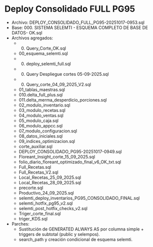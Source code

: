 ﻿# Deploy Consolidado FULL PG95
- Archivo: DEPLOY_CONSOLIDADO_FULL_PG95-20251017-0953.sql
- Base: 000.  SISTEMA SELEMTI - ESQUEMA COMPLETO DE BASE DE DATOS- OK.sql
- Archivos agregados:
  - 0. Query_Corte_OK.sql
  - 00_esquema_selemti.sql
  - 000. deploy_selemti_full.sql
  - 000. Query Despliegue cortes 05-09-2025.sql
  - 000. Query_corte_04_09_2025_V2.sql
  - 01_tablas_maestras.sql
  - 010.delta_full_plus.sql
  - 011.delta_merma_desperdicio_porciones.sql
  - 02_modulo_inventario.sql
  - 03_modulo_recetas.sql
  - 04_modulo_ventas.sql
  - 05_modulo_caja.sql
  - 06_modulo_appcc.sql
  - 07_modulo_configuracion.sql
  - 08_datos_iniciales.sql
  - 09_indices_optimizacion.sql
  - corte_auxiliar.sql
  - DEPLOY_CONSOLIDADO_PG95-20251017-0949.sql
  - Floreant_Insight_corte_15_09_2025.sql
  - folio_diario_floreant_optimizado_final_v6_OK_txt.sql
  - Full_Recetas.sql
  - Full_Recetas_V2.sql
  - Local_Recetas_25_09_2025.sql
  - Local_Recetas_28_09_2025.sql
  - precorte.sql
  - Productivo_24_09_2025.sql
  - selemti_deploy_inventarios_PG95_CONSOLIDADO_FINAL.sql
  - selemti_hotfix_pg95_v2.sql
  - selemti_post_hotfix_checks_v2.sql
  - Triger_corte_final.sql
  - triger_KDS.sql
- Parches:
  - Sustitución de GENERATED ALWAYS AS por columna simple + triggers de subtotal (public y selempos).
  - search_path y creación condicional de esquema selemti.
